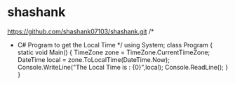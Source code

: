 # shashank
https://github.com/shashank07103/shashank.git
/*
 * C# Program to get the Local Time
 */
using System;
class Program
{
    static void Main()
    {
        TimeZone zone = TimeZone.CurrentTimeZone;
        DateTime local = zone.ToLocalTime(DateTime.Now);
        Console.WriteLine("The Local Time is : {0}",local);
        Console.ReadLine();
    }
}
